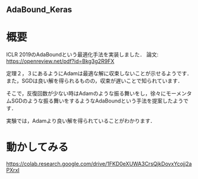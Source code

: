 AdaBound_Keras
-----------

# 概要

ICLR 2019のAdaBoundという最適化手法を実装しました．
論文: https://openreview.net/pdf?id=Bkg3g2R9FX

定理２，３にあるようにAdamは最適な解に収束しないことが示せるようです．
また，SGDは良い解を得られるものの，収束が遅いことで知られています．

そこで，反復回数が少ない時はAdamのような振る舞いをし，徐々にモーメンタムSGDのような振る舞いをするようなAdaBoundという手法を提案したようです．

実験では，Adamより良い解を得られていることがわかります．

# 動かしてみる
https://colab.research.google.com/drive/1FKD0eXUWA3CrsQjkDovxYcojj2aPXrxI
